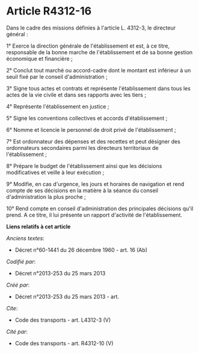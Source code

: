 # Article R4312-16

Dans le cadre des missions définies à l'article L. 4312-3, le directeur général : 

1° Exerce la direction générale de l'établissement et est, à ce titre, responsable de la bonne marche de l'établissement et
de sa bonne gestion économique et financière ; 

2° Conclut tout marché ou accord-cadre dont le montant est inférieur à un seuil fixé par le conseil d'administration ; 

3° Signe tous actes et contrats et représente l'établissement dans tous les actes de la vie civile et dans ses rapports avec
les tiers ; 

4° Représente l'établissement en justice ; 

5° Signe les conventions collectives et accords d'établissement ; 

6° Nomme et licencie le personnel de droit privé de l'établissement ; 

7° Est ordonnateur des dépenses et des recettes et peut désigner des ordonnateurs secondaires parmi les directeurs
territoriaux de l'établissement ; 

8° Prépare le budget de l'établissement ainsi que les décisions modificatives et veille à leur exécution ; 

9° Modifie, en cas d'urgence, les jours et horaires de navigation et rend compte de ses décisions en la matière à la séance
du conseil d'administration la plus proche ; 

10° Rend compte en conseil d'administration des principales décisions qu'il prend. A ce titre, il lui présente un rapport
d'activité de l'établissement.

**Liens relatifs à cet article**

_Anciens textes_:

  - Décret n°60-1441 du 26 décembre 1960 - art. 16 (Ab)

_Codifié par_:

  - Décret n°2013-253 du 25 mars 2013

_Créé par_:

  - Décret n°2013-253 du 25 mars 2013 - art.

_Cite_:

  - Code des transports - art. L4312-3 (V)

_Cité par_:

  - Code des transports - art. R4312-10 (V)
